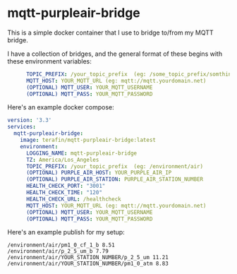 # mqtt-purpleair-bridge

This is a simple docker container that I use to bridge to/from my MQTT bridge.

I have a collection of bridges, and the general format of these begins with these environment variables:

```yaml
      TOPIC_PREFIX: /your_topic_prefix  (eg: /some_topic_prefix/somthing)
      MQTT_HOST: YOUR_MQTT_URL (eg: mqtt://mqtt.yourdomain.net)
      (OPTIONAL) MQTT_USER: YOUR_MQTT_USERNAME
      (OPTIONAL) MQTT_PASS: YOUR_MQTT_PASSWORD
```

Here's an example docker compose:

```yaml
version: '3.3'
services:
  mqtt-purpleair-bridge:
    image: terafin/mqtt-purpleair-bridge:latest
    environment:
      LOGGING_NAME: mqtt-purpleair-bridge
      TZ: America/Los_Angeles
      TOPIC_PREFIX: /your_topic_prefix  (eg: /environment/air)
      (OPTIONAL) PURPLE_AIR_HOST: YOUR_PURPLE_AIR_IP
      (OPTIONAL) PURPLE_AIR_STATION: PURPLE_AIR_STATION_NUMBER
      HEALTH_CHECK_PORT: "3001"
      HEALTH_CHECK_TIME: "120"
      HEALTH_CHECK_URL: /healthcheck
      MQTT_HOST: YOUR_MQTT_URL (eg: mqtt://mqtt.yourdomain.net)
      (OPTIONAL) MQTT_USER: YOUR_MQTT_USERNAME
      (OPTIONAL) MQTT_PASS: YOUR_MQTT_PASSWORD
```

Here's an example publish for my setup:

```log
/environment/air/pm1_0_cf_1_b 8.51
/environment/air/p_2_5_um_b 7.79
/environment/air/YOUR_STATION_NUMBER/p_2_5_um 11.21
/environment/air/YOUR_STATION_NUMBER/pm1_0_atm 8.83
```
